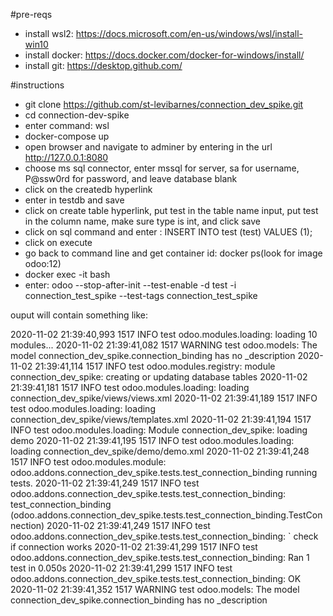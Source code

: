 #pre-reqs

* install wsl2: https://docs.microsoft.com/en-us/windows/wsl/install-win10
* install docker: https://docs.docker.com/docker-for-windows/install/
* install git: https://desktop.github.com/

#instructions

* git clone https://github.com/st-levibarnes/connection_dev_spike.git
* cd connection-dev-spike
* enter command: wsl
* docker-compose up
* open browser and navigate to adminer by entering in the url http://127.0.0.1:8080
* choose ms sql connector, enter mssql for server, sa for username, P@ssw0rd for password, and leave database blank
* click on the createdb hyperlink
* enter in testdb and save
* click on create table hyperlink, put test in the table name input, put test in the column name, make sure type is int, and click save
* click on sql command and enter : INSERT INTO test (test) VALUES (1);
* click on execute
* go back to command line and get container id: docker ps(look for image odoo:12)
* docker exec -it <container id> bash
* enter: odoo --stop-after-init --test-enable -d test -i connection_test_spike --test-tags connection_test_spike

ouput will contain something like:

2020-11-02 21:39:40,993 1517 INFO test odoo.modules.loading: loading 10 modules... 
2020-11-02 21:39:41,082 1517 WARNING test odoo.models: The model connection_dev_spike.connection_binding has no _description 
2020-11-02 21:39:41,114 1517 INFO test odoo.modules.registry: module connection_dev_spike: creating or updating database tables 
2020-11-02 21:39:41,181 1517 INFO test odoo.modules.loading: loading connection_dev_spike/views/views.xml 
2020-11-02 21:39:41,189 1517 INFO test odoo.modules.loading: loading connection_dev_spike/views/templates.xml 
2020-11-02 21:39:41,194 1517 INFO test odoo.modules.loading: Module connection_dev_spike: loading demo 
2020-11-02 21:39:41,195 1517 INFO test odoo.modules.loading: loading connection_dev_spike/demo/demo.xml 
2020-11-02 21:39:41,248 1517 INFO test odoo.modules.module: odoo.addons.connection_dev_spike.tests.test_connection_binding running tests. 
2020-11-02 21:39:41,249 1517 INFO test odoo.addons.connection_dev_spike.tests.test_connection_binding: test_connection_binding (odoo.addons.connection_dev_spike.tests.test_connection_binding.TestConnection) 
2020-11-02 21:39:41,249 1517 INFO test odoo.addons.connection_dev_spike.tests.test_connection_binding: ` check if connection works 
2020-11-02 21:39:41,299 1517 INFO test odoo.addons.connection_dev_spike.tests.test_connection_binding: Ran 1 test in 0.050s 
2020-11-02 21:39:41,299 1517 INFO test odoo.addons.connection_dev_spike.tests.test_connection_binding: OK 
2020-11-02 21:39:41,352 1517 WARNING test odoo.models: The model connection_dev_spike.connection_binding has no _description
